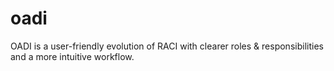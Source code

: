 # oadi
OADI is a user-friendly evolution of RACI with clearer roles &amp; responsibilities and a more intuitive workflow.
